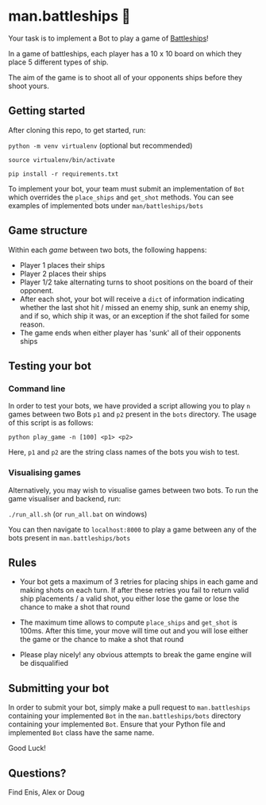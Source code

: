# man.battleships :ship:


Your task is to implement a Bot to play a game of [Battleships](https://www.thesprucecrafts.com/the-basic-rules-of-battleship-411069)!

In a game of battleships, each player has a 10 x 10 board on which they place 5 different types of ship.

The aim of the game is to shoot all of your opponents ships before they shoot yours.



## Getting started

After cloning this repo, to get started, run:

`python -m venv virtualenv` (optional but recommended)

`source virtualenv/bin/activate`

`pip install -r requirements.txt`

To implement your bot, your team must submit an implementation of `Bot` which
overrides the `place_ships` and `get_shot` methods. You can see examples of implemented bots
under `man/battleships/bots`

## Game structure

Within each *game* between two bots, the following happens:

- Player 1 places their ships
- Player 2 places their ships
- Player 1/2 take alternating turns to shoot positions on the board of
their opponent.
- After each shot, your bot will receive a `dict` of information indicating whether the last shot
hit / missed an enemy ship, sunk an enemy ship, and if so, which ship it was, or an exception if the shot failed for some reason.
- The game ends when either player has 'sunk' all of their opponents ships

## Testing your bot

### Command line

In order to test your bots, we have provided a script allowing you to
play `n` games between two Bots `p1` and `p2` present in the `bots` directory. The usage of this script
is as follows:

`python play_game -n [100] <p1> <p2>`

Here, `p1` and `p2` are the string class names of the bots you wish to test.

### Visualising games

Alternatively, you may wish to visualise games between two bots. To run the game visualiser and backend, run:

`./run_all.sh` (or `run_all.bat` on windows)

You can then navigate to `localhost:8000` to play a game between any of the bots present in `man.battleships/bots`

## Rules
- Your bot gets a maximum of 3 retries for placing ships in each game and
making shots on each turn. If after these retries you fail to return
valid ship placements / a valid shot, you either lose the game or lose the
chance to make a shot that round

- The maximum time allows to compute `place_ships` and `get_shot` is 100ms.
After this time, your move will time out and you will lose either the game or the
chance to make a shot that round

- Please play nicely! any obvious attempts to break the game engine will be disqualified

## Submitting your bot

In order to submit your bot, simply make a pull request to `man.battleships` containing your
implemented `Bot` in the `man.battleships/bots` directory containing your implemented `Bot`.
Ensure that your Python file and implemented `Bot` class have the same name.

Good Luck!

## Questions?

Find Enis, Alex or Doug
